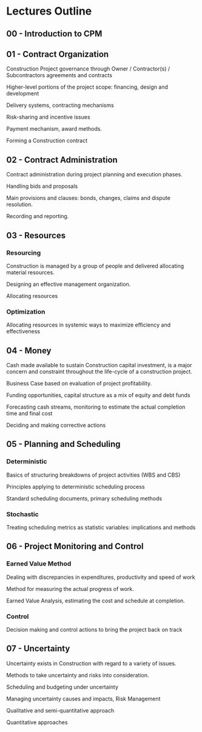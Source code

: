 # Lectures Outline

## 00 - Introduction to CPM

## 01 - Contract Organization

Construction Project governance through Owner / Contractor(s) / Subcontractors agreements and contracts

Higher-level portions of the project scope: financing, design and development

Delivery systems, contracting mechanisms

Risk-sharing and incentive issues

Payment mechanism, award methods. 

Forming a Construction contract

## 02 - Contract Administration

Contract administration during project planning and execution phases.

Handling bids and proposals

Main provisions and clauses: bonds, changes, claims and dispute resolution.

Recording and reporting.

## 03 - Resources

### Resourcing

Construction is managed by a group of people and delivered allocating material resources. 

Designing an effective management organization.

Allocating resources

### Optimization

Allocating resources in systemic ways to maximize efficiency and effectiveness


## 04 - Money

Cash made available to sustain Construction capital investment, is a major concern and constraint throughout the life-cycle of a construction project.

Business Case based on evaluation of project profitability.

Funding opportunities, capital structure as a mix of equity and debt funds

Forecasting cash streams, monitoring to estimate the actual completion time and final cost

Deciding and making corrective actions

## 05 - Planning and Scheduling

### Deterministic

Basics of structuring breakdowns of project activities (WBS and CBS)

Principles applying to deterministic scheduling process

Standard scheduling documents, primary scheduling methods

### Stochastic

Treating scheduling metrics as statistic variables: implications and methods

## 06 - Project Monitoring and Control

### Earned Value Method

Dealing with discrepancies in expenditures, productivity and speed of work

Method for measuring the actual progress of work. 

Earned Value Analysis, estimating the cost and schedule at completion.

### Control

Decision making and control actions to bring the project back on track 

## 07 - Uncertainty

Uncertainty exists in Construction with regard to a variety of issues.

Methods to take uncertainty and risks into consideration.

Scheduling and budgeting under uncertainty

Managing uncertainty causes and impacts, Risk Management

Qualitative and semi-quantitative approach

Quantitative approaches
